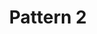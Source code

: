 ---
title: Pattern 2 
category: paintings
series: pop
year: 2018
image: pattern2.JPG
size: 
materials: acrylic on canvas
---